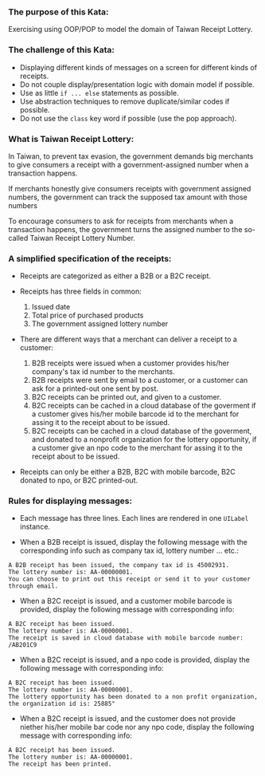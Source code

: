 ### The purpose of this Kata:
Exercising using OOP/POP to model the domain of Taiwan Receipt Lottery.

### The challenge of this Kata: 
- Displaying different kinds of messages on a screen for different kinds of receipts. 
- Do not couple display/presentation logic with domain model if possible.
- Use as little `if ... else` statements as possible.
- Use abstraction techniques to remove duplicate/similar codes if possible.
- Do not use the `class` key word if possible (use the pop approach).
 

### What is Taiwan Receipt Lottery:

In Taiwan, to prevent tax evasion, the government demands big merchants to give consumers a receipt with a government-assigned number when a transaction happens.

If merchants honestly give consumers receipts with government assigned numbers,
the government can track the supposed tax amount with those numbers

To encourage consumers to ask for receipts from merchants when a transaction happens, the government turns the assigned number to the so-called Taiwan Receipt Lottery Number.

### A simplified specification of the receipts:
- Receipts are categorized as either a B2B or a B2C receipt.
- Receipts has three fields in common:
    1. Issued date
    2. Total price of purchased products
    3. The government assigned lottery number

- There are different ways that a merchant can deliver a receipt to a customer:

    1. B2B receipts were issued when a customer provides his/her company's tax id number to the merchants.
    2. B2B receipts were sent by email to a customer, or a customer can ask for a printed-out one sent by post.
    3. B2C receipts can be printed out, and given to a customer.
    4. B2C receipts can be cached in a cloud database of the goverment if a customer gives his/her mobile barcode id to the merchant for assing it to the receipt about to be issued.
    5. B2C receipts can be cached in a cloud database of the goverment, and donated to a nonprofit organization for the lottery opportunity, if a customer give an npo code to the merchant for assing it to the receipt about to be issued.

- Receipts can only be either a B2B, B2C with mobile barcode, B2C donated to npo, or B2C printed-out.

### Rules for displaying messages:
- Each message has three lines. Each lines are rendered in one `UILabel` instance.

- When a B2B receipt is issued, display the following message with the corresponding info such as company tax id, lottery number ... etc.:
```
A B2B receipt has been issued, the company tax id is 45002931.
The lottery number is: AA-00000001.
You can choose to print out this receipt or send it to your customer through email.
```

- When a B2C receipt is issued, and a customer mobile barcode is provided, display the following message with corresponding info:
```
A B2C receipt has been issued.
The lottery number is: AA-00000001.
The receipt is saved in cloud database with mobile barcode number: /AB201C9
```

- When a B2C receipt is issued, and a npo code is provided, display the following message with corresponding info:
```
A B2C receipt has been issued.
The lottery number is: AA-00000001.
The lottery opportunity has been donated to a non profit organization, the organization id is: 25885"
```

- When a B2C receipt is issued, and the customer does not provide niether his/her mobile bar code nor any npo code, display the following message with corresponding info:
```
A B2C receipt has been issued.
The lottery number is: AA-00000001.
The receipt has been printed.
```